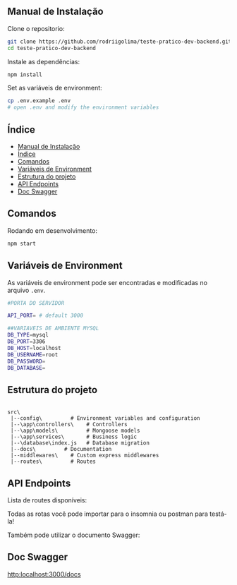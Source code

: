 
## Manual de Instalação

Clone o repositorio:

```bash
git clone https://github.com/rodriigolima/teste-pratico-dev-backend.git
cd teste-pratico-dev-backend
```

Instale as dependências:

```bash
npm install
```

Set as variáveis de environment:

```bash
cp .env.example .env
# open .env and modify the environment variables
```

## Índice

  - [Manual de Instalação](#manual-de-instalação)
  - [Índice](#índice)
  - [Comandos](#comandos)
  - [Variáveis de Environment](#variáveis-de-environment)
  - [Estrutura do projeto](#estrutura-do-projeto)
  - [API Endpoints](#api-endpoints)
  - [Doc Swagger](#doc-swagger)

## Comandos

Rodando em desenvolvimento:

```bash
npm start
```

## Variáveis de Environment

As variáveis de environment pode ser encontradas e modificadas no arquivo `.env`.

```bash
#PORTA DO SERVIDOR

API_PORT= # default 3000

##VARIAVEIS DE AMBIENTE MYSQL
DB_TYPE=mysql
DB_PORT=3306
DB_HOST=localhost
DB_USERNAME=root
DB_PASSWORD=
DB_DATABASE=
```
## Estrutura do projeto

```

src\
 |--config\         # Environment variables and configuration
 |--\app\controllers\    # Controllers
 |--\app\models\         # Mongoose models
 |--\app\services\       # Business logic
 |--\database\index.js   # Database migration
 |--docs\         # Documentation
 |--middlewares\    # Custom express middlewares
 |--routes\         # Routes
```

## API Endpoints

Lista de routes disponíveis:




Todas as rotas você pode importar para o insomnia ou postman para testá-la!

Também pode utilizar o documento Swagger:
## Doc Swagger
[http:localhost:3000/docs](#endereco-swagger)

<br ><br >